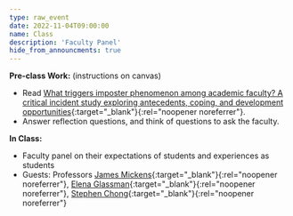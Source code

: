 ```yaml
---
type: raw_event
date: 2022-11-04T09:00:00
name: Class
description: 'Faculty Panel'
hide_from_announcments: true
---
```


**Pre-class Work:** (instructions on canvas)
* Read [What triggers imposter phenomenon among academic faculty? A critical incident study exploring antecedents, coping, and development opportunities](https://www.researchgate.net/profile/Holly-Hutchins/publication/309657285_What_triggers_imposter_phenomenon_among_academic_faculty_A_critical_incident_study_exploring_antecedents_coping_and_development_opportunities/links/59f769960f7e9b553ebee2a5/What-triggers-imposter-phenomenon-among-academic-faculty-A-critical-incident-study-exploring-antecedents-coping-and-development-opportunities.pdf){:target="_blank"}{:rel="noopener noreferrer"}.
* Answer reflection questions, and think of questions to ask the faculty. 

**In Class:**
* Faculty panel on their expectations of students and experiences as students
* Guests: Professors [James Mickens](https://mickens.seas.harvard.edu/){:target="_blank"}{:rel="noopener noreferrer"}, [Elena Glassman](https://glassmanlab.seas.harvard.edu/glassman.html){:target="_blank"}{:rel="noopener noreferrer"}, [Stephen Chong](https://people.seas.harvard.edu/~chong/){:target="_blank"}{:rel="noopener noreferrer"}
